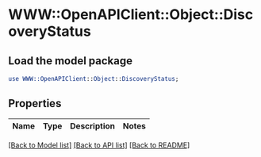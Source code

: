 # WWW::OpenAPIClient::Object::DiscoveryStatus

## Load the model package
```perl
use WWW::OpenAPIClient::Object::DiscoveryStatus;
```

## Properties
Name | Type | Description | Notes
------------ | ------------- | ------------- | -------------

[[Back to Model list]](../README.md#documentation-for-models) [[Back to API list]](../README.md#documentation-for-api-endpoints) [[Back to README]](../README.md)


